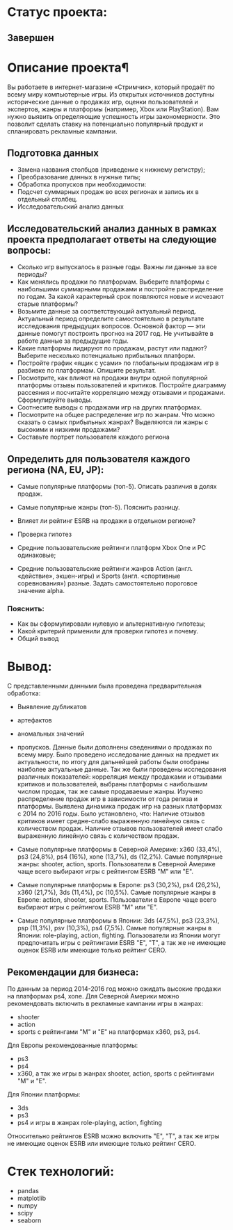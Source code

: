 # Статус проекта:
## Завершен

# Описание проекта¶
Вы работаете в интернет-магазине «Стримчик», который продаёт по всему миру компьютерные игры. Из открытых источников доступны исторические данные о продажах игр, оценки пользователей и экспертов, жанры и платформы (например, Xbox или PlayStation). Вам нужно выявить определяющие успешность игры закономерности. Это позволит сделать ставку на потенциально популярный продукт и спланировать рекламные кампании.

## Подготовка данных

- Замена названия столбцов (приведение к нижнему регистру);
- Преобразование данных в нужные типы;
- Обработка пропусков при необходимости:
- Подсчет суммарных продаж во всех регионах и запись их в отдельный столбец.
- Исследовательский анализ данных

## Исследовательский анализ данных в рамках проекта предполагает ответы на следующие вопросы:

- Сколько игр выпускалось в разные годы. Важны ли данные за все периоды?
- Как менялись продажи по платформам. Выберите платформы с наибольшими суммарными продажами и постройте распределение по годам. За какой характерный срок появляются новые и исчезают старые платформы?
- Возьмите данные за соответствующий актуальный период. Актуальный период определите самостоятельно в результате исследования предыдущих вопросов. Основной фактор — эти данные помогут построить прогноз на 2017 год. Не учитывайте в работе данные за предыдущие годы.
- Какие платформы лидируют по продажам, растут или падают? Выберите несколько потенциально прибыльных платформ.
- Постройте график «ящик с усами» по глобальным продажам игр в разбивке по платформам. Опишите результат.
- Посмотрите, как влияют на продажи внутри одной популярной платформы отзывы пользователей и критиков. Постройте диаграмму рассеяния и посчитайте корреляцию между отзывами и продажами. Сформулируйте выводы.
- Соотнесите выводы с продажами игр на других платформах.
- Посмотрите на общее распределение игр по жанрам. Что можно сказать о самых прибыльных жанрах? Выделяются ли жанры с высокими и низкими продажами?
- Составьте портрет пользователя каждого региона

## Определить для пользователя каждого региона (NA, EU, JP):

- Самые популярные платформы (топ-5). Описать различия в долях продаж.
- Самые популярные жанры (топ-5). Пояснить разницу.
- Влияет ли рейтинг ESRB на продажи в отдельном регионе?
- Проверка гипотез

- Средние пользовательские рейтинги платформ Xbox One и PC одинаковые;
- Средние пользовательские рейтинги жанров Action (англ. «действие», экшен-игры) и Sports (англ. «спортивные соревнования») разные. Задать самостоятельно пороговое значение alpha.
### Пояснить:

- Как вы сформулировали нулевую и альтернативную гипотезы;
- Какой критерий применили для проверки гипотез и почему.
- Общий вывод

# Вывод:
С представленными данными была проведена предварительная обработка:

- Выявление дубликатов
- артефактов
- аномальных значений 
- пропусков.
Данные были дополнены сведениями о продажах по всему миру.
Было проведено исследование данных на предмет их актуальности, по итогу для дальнейшей работы были отобраны наиболее актуальные данные. Так же были проведены исследования различных показателей: корреляция между продажами и отзывами критиков и пользователей, выбраны платформы с наибольшим числом продаж, так же самые продаваемые жанры. Изучено распределение продаж игр в зависимости от года релиза и платформы. Выявлена динамика продаж игр на разных платформах с 2014 по 2016 годы. Было установлено, что:
Наличие отзывов критиков имеет средне-слабо выраженную линейную связь с количеством продаж.
Наличие отзывов пользователей имеет слабо выраженную линейную связь с количеством продаж.

- Самые популярные платформы в Северной Америке: х360 (33,4%), ps3 (24,8%), ps4 (16%), xone (13,7%), ds (12,2%). Самые популярные жанры: shooter, action, sports. Пользователи в Северной Америке чаще всего выбирают игры с рейтингом ESRB "M" или "E".

- Самые популярные платформы в Европе: ps3 (30,2%), ps4 (26,2%), x360 (21,7%), 3ds (11,4%), pc (10,5%). Самые популярные жанры в Европе: action, shooter, sports. Пользователи в Европе чаще всего выбирают игры с рейтингом ESRB "M" или "E".

- Самые популярные платформы в Японии: 3ds (47,5%), ps3 (23,3%), psp (11,3%), psv (10,3%), ps4 (7,5%). Самые популярные жанры в Японии: role-playing, action, fighting. Пользователи из Японии могут предпочитать игры с рейтингами ESRB "E", "T", а так же не имеющие оценок ESRB или имеющие только рейтинг CERO.

## Рекомендации для бизнеса: 
По данным за период 2014-2016 год можно ожидать высокие продажи на платформах ps4, xone. 
Для Северной Америки можно рекомендовать включить в рекламные кампании игры в жанрах:
- shooter 
- action 
- sports с рейтингами "M" и "E" на платформах х360, ps3, ps4.

Для Европы рекомендованные платформы:
- ps3
- ps4
- x360, а так же игры в жанрах shooter, action, sports с рейтингами "M" и "E".

Для Японии платформы: 
- 3ds
- ps3
- ps4 и игры в жанрах role-playing, action, fighting

Относительно рейтингов ESRB можно включить "E", "T", а так же игры не имеющие оценок ESRB или имеющие только рейтинг CERO.

# Стек технологий:
- pandas 
- matplotlib 
- numpy 
- scipy
- seaborn

